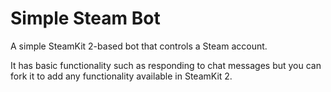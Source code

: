 Simple Steam Bot
================

A simple SteamKit 2-based bot that controls a Steam account.

It has basic functionality such as responding to chat messages but you can fork it to add
any functionality available in SteamKit 2.
